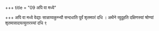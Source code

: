 +++
title = "09 अपि वा मध्ये"

+++
अपि वा मध्ये वेद्याः सान्नाय्यकुम्भ्यौ सन्दधाति पूर्वं शृतमपरं दधि । अथैने व्युदूहति दक्षिणस्यां श्रोण्यां शृतमासादयत्युत्तरस्यां दधि ९